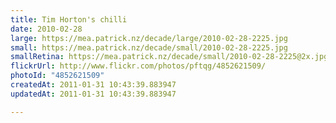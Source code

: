 ```yaml
---
title: Tim Horton's chilli
date: 2010-02-28
large: https://mea.patrick.nz/decade/large/2010-02-28-2225.jpg
small: https://mea.patrick.nz/decade/small/2010-02-28-2225.jpg
smallRetina: https://mea.patrick.nz/decade/small/2010-02-28-2225@2x.jpg
flickrUrl: http://www.flickr.com/photos/pftqg/4852621509/
photoId: "4852621509"
createdAt: 2011-01-31 10:43:39.883947
updatedAt: 2011-01-31 10:43:39.883947

---
```


